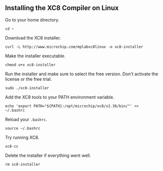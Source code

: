 ## Installing the XC8 Compiler on Linux

Go to your home directory.
```
cd ~
```

Download the XC8 installer.
```
curl -L http://www.microchip.com/mplabxc8linux -o xc8-installer
```

Make the installer executable.
```
chmod u+x xc8-installer
```

Run the installer and make sure to select the free version.  Don't activate the license or the free trial.
```
sudo ./xc8-installer
```

Add the XC8 tools to your PATH environment variable.
```
echo 'export PATH="${PATH}:/opt/microchip/xc8/v2.36/bin/"' >> ~/.bashrc
```

Reload your `.bashrc`.
```
source ~/.bashrc
```

Try running XC8.
```
xc8-cc
```

Delete the installer if everything went well.
```
rm xc8-installer
```
